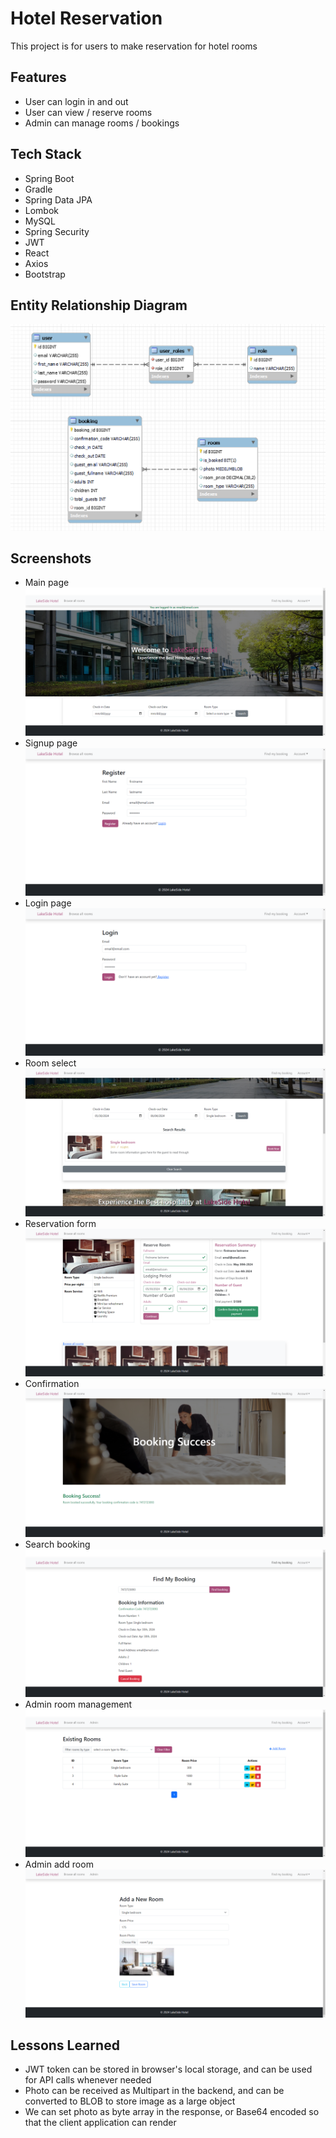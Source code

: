 # Hotel Reservation

This project is for users to make reservation for hotel rooms

## Features

- User can login in and out
- User can view / reserve rooms
- Admin can manage rooms / bookings

## Tech Stack

- Spring Boot
- Gradle
- Spring Data JPA
- Lombok
- MySQL
- Spring Security
- JWT
- React
- Axios
- Bootstrap

## Entity Relationship Diagram
![ERD](images/ERD.png)

## Screenshots
- Main page
![main](images/main.png)
- Signup page
![signup](images/signup.png)
- Login page
![login](images/login.png)
- Room select
![roomSelect](images/roomSelect.png)
- Reservation form
![reservationFOrm](images/reservationForm.png)
- Confirmation
![confirmation](images/confirmation.png)
- Search booking
![search](images/findBooking.png)
- Admin room management
![roomManage](images/adminManageRoom.png)
- Admin add room
![addRoom](images/adminAddRoom.png)


## Lessons Learned

- JWT token can be stored in browser's local storage, and can be used for API calls whenever needed
- Photo can be received as Multipart in the backend, and can be converted to BLOB to store image as a large object
- We can set photo as byte array in the response, or Base64 encoded so that the client application can render

